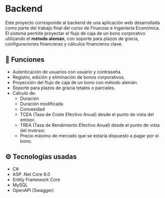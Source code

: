 # Backend

Este proyecto corresponde al backend de una aplicación web desarrollada como parte del trabajo final del curso de Finanzas e Ingeniería Económica. El sistema permite proyectar el flujo de caja de un bono corporativo utilizando el **método alemán**, con soporte para plazos de gracia, configuraciones financieras y cálculos financieros clave.

## 📌 Funciones

- Autenticación de usuarios con usuario y contraseña.
- Registro, edición y eliminación de bonos corporativos.
- Proyección del flujo de caja de un bono con método alemán.
- Soporte para plazos de gracia totales o parciales.
- Cálculo de:
  - Duración
  - Duración modificada
  - Convexidad
  - TCEA (Tasa de Coste Efectivo Anual) desde el punto de vista del emisor.
  - TREA (Tasa de Rendimiento Efectivo Anual) desde el punto de vista del inversor.
  - Precio máximo de mercado que se estaría dispuesto a pagar por el bono.

## ⚙️ Tecnologías usadas
- C#
- ASP .Net Core 8.0
- Entity Framework Core
- MySQL
- OpenAPI (Swagger)